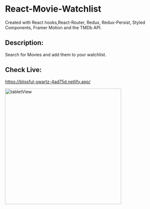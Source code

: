 # React-Movie-Watchlist

Created with React hooks,React-Router,  Redux, Redux-Persist, Styled Components, Framer Motion and the TMDb API.

## Description:
Search for Movies and add them to your watchlist.

## Check Live: 
https://blissful-swartz-4ad75d.netlify.app/

<img width="381" alt="tabletView" src="https://user-images.githubusercontent.com/61046794/126484520-4d644042-0347-4d52-9105-c88a7cc83b1c.PNG">


